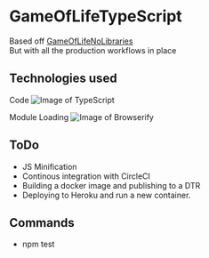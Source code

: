 # GameOfLifeTypeScript
Based off [GameOfLifeNoLibraries](https://github.com/JamesHarrisonZa/GameOfLifeNoLibraries)  
But with all the production workflows in place  

## Technologies used
Code
![Image of TypeScript](https://encrypted-tbn0.gstatic.com/images?q=tbn:ANd9GcR2y8WLNmxHr9wciYza02AKXwJk_xLJdWrWC6_t_1ijCHzl5iV9)

Module Loading
![Image of Browserify](http://browserify.org/images/browserify.png)

## ToDo   
* JS Minification  
* Continous integration with CircleCI  
* Building a docker image and publishing to a DTR  
* Deploying to Heroku and run a new container.  

## Commands  
* npm test  
